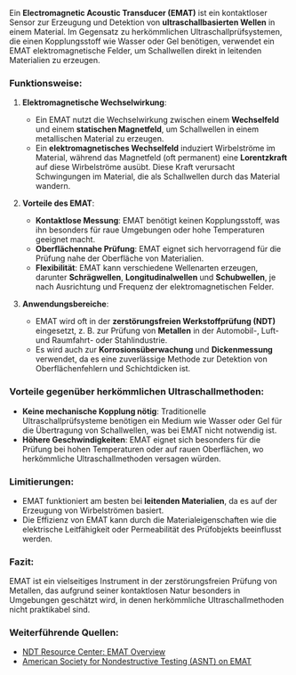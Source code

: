 Ein **Electromagnetic Acoustic Transducer (EMAT)** ist ein kontaktloser Sensor zur Erzeugung und Detektion von **ultraschallbasierten Wellen** in einem Material. Im Gegensatz zu herkömmlichen Ultraschallprüfsystemen, die einen Kopplungsstoff wie Wasser oder Gel benötigen, verwendet ein EMAT elektromagnetische Felder, um Schallwellen direkt in leitenden Materialien zu erzeugen. 

### Funktionsweise:
1. **Elektromagnetische Wechselwirkung**:
   - Ein EMAT nutzt die Wechselwirkung zwischen einem **Wechselfeld** und einem **statischen Magnetfeld**, um Schallwellen in einem metallischen Material zu erzeugen.
   - Ein **elektromagnetisches Wechselfeld** induziert Wirbelströme im Material, während das Magnetfeld (oft permanent) eine **Lorentzkraft** auf diese Wirbelströme ausübt. Diese Kraft verursacht Schwingungen im Material, die als Schallwellen durch das Material wandern.

2. **Vorteile des EMAT**:
   - **Kontaktlose Messung**: EMAT benötigt keinen Kopplungsstoff, was ihn besonders für raue Umgebungen oder hohe Temperaturen geeignet macht.
   - **Oberflächennahe Prüfung**: EMAT eignet sich hervorragend für die Prüfung nahe der Oberfläche von Materialien.
   - **Flexibilität**: EMAT kann verschiedene Wellenarten erzeugen, darunter **Schrägwellen**, **Longitudinalwellen** und **Schubwellen**, je nach Ausrichtung und Frequenz der elektromagnetischen Felder.

3. **Anwendungsbereiche**:
   - EMAT wird oft in der **zerstörungsfreien Werkstoffprüfung (NDT)** eingesetzt, z. B. zur Prüfung von **Metallen** in der Automobil-, Luft- und Raumfahrt- oder Stahlindustrie.
   - Es wird auch zur **Korrosionsüberwachung** und **Dickenmessung** verwendet, da es eine zuverlässige Methode zur Detektion von Oberflächenfehlern und Schichtdicken ist.

### Vorteile gegenüber herkömmlichen Ultraschallmethoden:
- **Keine mechanische Kopplung nötig**: Traditionelle Ultraschallprüfsysteme benötigen ein Medium wie Wasser oder Gel für die Übertragung von Schallwellen, was bei EMAT nicht notwendig ist.
- **Höhere Geschwindigkeiten**: EMAT eignet sich besonders für die Prüfung bei hohen Temperaturen oder auf rauen Oberflächen, wo herkömmliche Ultraschallmethoden versagen würden.
  
### Limitierungen:
- EMAT funktioniert am besten bei **leitenden Materialien**, da es auf der Erzeugung von Wirbelströmen basiert.
- Die Effizienz von EMAT kann durch die Materialeigenschaften wie die elektrische Leitfähigkeit oder Permeabilität des Prüfobjekts beeinflusst werden.

### Fazit:
EMAT ist ein vielseitiges Instrument in der zerstörungsfreien Prüfung von Metallen, das aufgrund seiner kontaktlosen Natur besonders in Umgebungen geschätzt wird, in denen herkömmliche Ultraschallmethoden nicht praktikabel sind.

### Weiterführende Quellen:
- [NDT Resource Center: EMAT Overview](https://www.nde-ed.org/EducationResources/CommunityCollege/Ultrasonics/EquipmentTrans/emats.htm)
- [American Society for Nondestructive Testing (ASNT) on EMAT](https://asnt.org)
